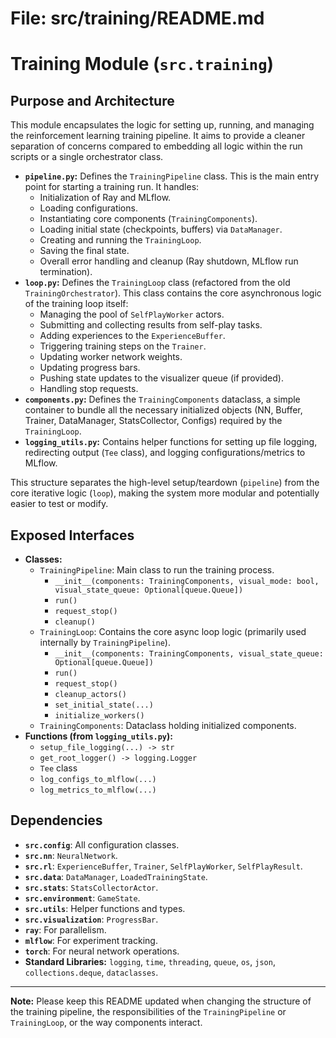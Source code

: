 # File: src/training/README.md
# Training Module (`src.training`)

## Purpose and Architecture

This module encapsulates the logic for setting up, running, and managing the reinforcement learning training pipeline. It aims to provide a cleaner separation of concerns compared to embedding all logic within the run scripts or a single orchestrator class.

-   **`pipeline.py`:** Defines the `TrainingPipeline` class. This is the main entry point for starting a training run. It handles:
    -   Initialization of Ray and MLflow.
    -   Loading configurations.
    -   Instantiating core components (`TrainingComponents`).
    -   Loading initial state (checkpoints, buffers) via `DataManager`.
    -   Creating and running the `TrainingLoop`.
    -   Saving the final state.
    -   Overall error handling and cleanup (Ray shutdown, MLflow run termination).
-   **`loop.py`:** Defines the `TrainingLoop` class (refactored from the old `TrainingOrchestrator`). This class contains the core asynchronous logic of the training loop itself:
    -   Managing the pool of `SelfPlayWorker` actors.
    -   Submitting and collecting results from self-play tasks.
    -   Adding experiences to the `ExperienceBuffer`.
    -   Triggering training steps on the `Trainer`.
    -   Updating worker network weights.
    -   Updating progress bars.
    -   Pushing state updates to the visualizer queue (if provided).
    -   Handling stop requests.
-   **`components.py`:** Defines the `TrainingComponents` dataclass, a simple container to bundle all the necessary initialized objects (NN, Buffer, Trainer, DataManager, StatsCollector, Configs) required by the `TrainingLoop`.
-   **`logging_utils.py`:** Contains helper functions for setting up file logging, redirecting output (`Tee` class), and logging configurations/metrics to MLflow.

This structure separates the high-level setup/teardown (`pipeline`) from the core iterative logic (`loop`), making the system more modular and potentially easier to test or modify.

## Exposed Interfaces

-   **Classes:**
    -   `TrainingPipeline`: Main class to run the training process.
        -   `__init__(components: TrainingComponents, visual_mode: bool, visual_state_queue: Optional[queue.Queue])`
        -   `run()`
        -   `request_stop()`
        -   `cleanup()`
    -   `TrainingLoop`: Contains the core async loop logic (primarily used internally by `TrainingPipeline`).
        -   `__init__(components: TrainingComponents, visual_state_queue: Optional[queue.Queue])`
        -   `run()`
        -   `request_stop()`
        -   `cleanup_actors()`
        -   `set_initial_state(...)`
        -   `initialize_workers()`
    -   `TrainingComponents`: Dataclass holding initialized components.
-   **Functions (from `logging_utils.py`):**
    -   `setup_file_logging(...) -> str`
    -   `get_root_logger() -> logging.Logger`
    -   `Tee` class
    -   `log_configs_to_mlflow(...)`
    -   `log_metrics_to_mlflow(...)`

## Dependencies

-   **`src.config`**: All configuration classes.
-   **`src.nn`**: `NeuralNetwork`.
-   **`src.rl`**: `ExperienceBuffer`, `Trainer`, `SelfPlayWorker`, `SelfPlayResult`.
-   **`src.data`**: `DataManager`, `LoadedTrainingState`.
-   **`src.stats`**: `StatsCollectorActor`.
-   **`src.environment`**: `GameState`.
-   **`src.utils`**: Helper functions and types.
-   **`src.visualization`**: `ProgressBar`.
-   **`ray`**: For parallelism.
-   **`mlflow`**: For experiment tracking.
-   **`torch`**: For neural network operations.
-   **Standard Libraries:** `logging`, `time`, `threading`, `queue`, `os`, `json`, `collections.deque`, `dataclasses`.

---

**Note:** Please keep this README updated when changing the structure of the training pipeline, the responsibilities of the `TrainingPipeline` or `TrainingLoop`, or the way components interact.